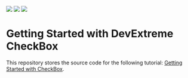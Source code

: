 <!-- default badges list -->
![](https://img.shields.io/endpoint?url=https://codecentral.devexpress.com/api/v1/VersionRange/554201798/22.2.3%2B)
[![](https://img.shields.io/badge/Open_in_DevExpress_Support_Center-FF7200?style=flat-square&logo=DevExpress&logoColor=white)](https://supportcenter.devexpress.com/ticket/details/T1122538)
[![](https://img.shields.io/badge/📖_How_to_use_DevExpress_Examples-e9f6fc?style=flat-square)](https://docs.devexpress.com/GeneralInformation/403183)
<!-- default badges end -->
# Getting Started with DevExtreme CheckBox

This repository stores the source code for the following tutorial: [Getting Started with CheckBox](https://js.devexpress.com/Documentation/Guide/UI_Components/CheckBox/Getting_Started_with_CheckBox/).
